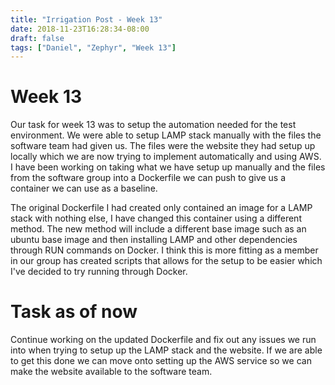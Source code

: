 ```yaml
---
title: "Irrigation Post - Week 13"
date: 2018-11-23T16:28:34-08:00
draft: false
tags: ["Daniel", "Zephyr", "Week 13"]
---
```

# Week 13
Our task for week 13 was to setup the automation needed for the test environment. We were able to setup LAMP stack manually with the files the software team had given us. The files were the website they had setup up locally which we are now trying to implement automatically and using AWS. I have been working on taking what we have setup up manually and the files from the software group into a Dockerfile we can push to give us a container we can use as a baseline. 

The original Dockerfile I had created only contained an image for a LAMP stack with nothing else, I have changed this container using a different method. The new method will include a different base image such as an ubuntu base image and then installing LAMP and other dependencies through RUN commands on Docker. I think this is more fitting as a member in our group has created scripts that allows for the setup to be easier which I've decided to try running through Docker.

# Task as of now
Continue working on the updated Dockerfile and fix out any issues we run into when trying to setup up the LAMP stack and the website. If we are able to get this done we can move onto setting up the AWS service so we can make the website available to the software team.